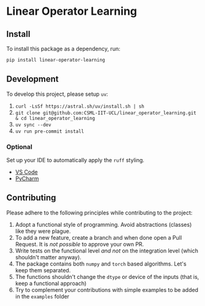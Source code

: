 # Linear Operator Learning

## Install

To install this package as a dependency, run:

```bash
pip install linear-operator-learning
```

## Development

To develop this project, please setup `uv`:

1. `curl -LsSf https://astral.sh/uv/install.sh | sh`
2. `git clone git@github.com:CSML-IIT-UCL/linear_operator_learning.git & cd linear_operator_learning`
3. `uv sync --dev`
4. `uv run pre-commit install`

### Optional
Set up your IDE to automatically apply the `ruff` styling.
- [VS Code](https://marketplace.visualstudio.com/items?itemName=charliermarsh.ruff)
- [PyCharm](https://plugins.jetbrains.com/plugin/20574-ruff)

## Contributing

Please adhere to the following principles while contributing to the project:

1. Adopt a functional style of programming. Avoid abstractions (classes) like they were plague.
2. To add a new feature, create a branch and when done open a Pull Request. It is _not possible_ to approve your own PR.
3. Write tests on the functional level _and not_ on the integration level (which shouldn't matter anyway).
4. The package contains both `numpy` and `torch` based algorithms. Let's keep them separated.
5. The functions shouldn't change the `dtype` or device of the inputs (that is, keep a functional approach)
6. Try to complement your contributions with simple examples to be added in the `examples` folder
